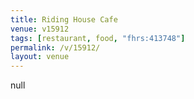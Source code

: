 ```yaml
---
title: Riding House Cafe
venue: v15912
tags: [restaurant, food, "fhrs:413748"]
permalink: /v/15912/
layout: venue
---
```

null